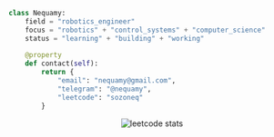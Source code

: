 ```python
class Nequamy:
    field = "robotics_engineer"
    focus = "robotics" + "control_systems" + "computer_science"
    status = "learning" + "building" + "working"
    
    @property
    def contact(self):
        return {
            "email": "nequamy@gmail.com",
            "telegram": "@nequamy", 
            "leetcode": "sozoneq"
        }
```

<p align="center">
  <img src="https://leetcard.jacoblin.cool/sozoneq?theme=transparent&border=0&radius=6&width=1200&height=200&ext=heatmap" alt="leetcode stats"/>
</p>

